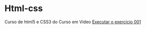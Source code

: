 # Html-css
 Curso de html5 e CSS3 do Curso em Video
<a href= "https://drikasantos89.github.io/Html-css/exercicio001/index.html">Executar o exercicio 001</a>

